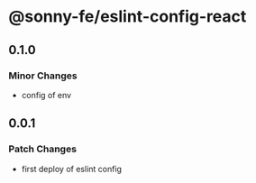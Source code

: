 # @sonny-fe/eslint-config-react

## 0.1.0

### Minor Changes

- config of env

## 0.0.1

### Patch Changes

- first deploy of eslint config
